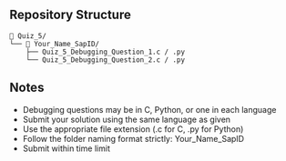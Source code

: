 ## Repository Structure
```
📁 Quiz_5/
└── 📁 Your_Name_SapID/
    ├── Quiz_5_Debugging_Question_1.c / .py
    └── Quiz_5_Debugging_Question_2.c / .py
```

## Notes
- Debugging questions may be in C, Python, or one in each language
- Submit your solution using the same language as given
- Use the appropriate file extension (.c for C, .py for Python)
- Follow the folder naming format strictly: Your_Name_SapID
- Submit within time limit
